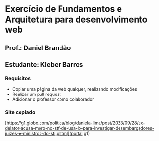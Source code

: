 # Exercício de Fundamentos e Arquitetura para desenvolvimento web

## Prof.: Daniel Brandão

## Estudante: Kleber Barros

### Requisitos

- Copiar uma página da web qualquer, realizando modificações
- Realizar um pull request
- Adicionar o professor como colaborador

### Site copiado


[https://g1.globo.com/politica/blog/daniela-lima/post/2023/09/28/ex-delator-acusa-moro-no-stf-de-usa-lo-para-investigar-desembargadores-juizes-e-ministros-do-stj.ghtml](portal g1)



